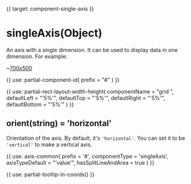 
{{ target: component-single-axis }}

# singleAxis(Object)

An axis with a single dimension. It can be used to display data in one dimension. For example:

~[700x500](${galleryViewPath}scatter-single-axis&edit=1&reset=1)

{{ use: partial-component-id(
    prefix = "#"
) }}

{{ use: partial-rect-layout-width-height(
    componentName = "grid ",
    defaultLeft = "'5%'",
    defaultTop = "'5%'",
    defaultRight = "'5%'",
    defaultBottom = "'5%'"
) }}

## orient(string) = 'horizontal'

Orientation of the axis. By default, it's `'horizontal'`. You can set it to be `'vertical'` to make a vertical axis.

{{ use: axis-common(
    prefix = '#',
    componentType = 'singleAxis',
    axisTypeDefault = "'value'",
    hasSplitLineAndArea = true
) }}

{{ use: partial-tooltip-in-coords() }}


